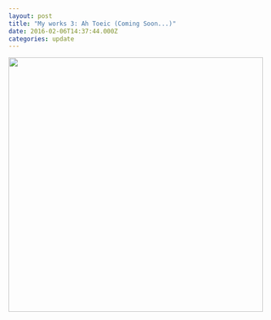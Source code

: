 ```yaml
---
layout: post
title: "My works 3: Ah Toeic (Coming Soon...)" 
date: 2016-02-06T14:37:44.000Z
categories: update
---
```

<img src="/images/ahtoeic.png" class="fit image" width="500"><br />
